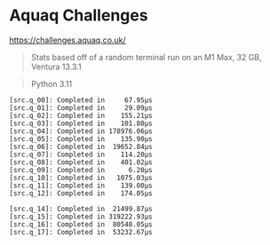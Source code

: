 # Aquaq Challenges

https://challenges.aquaq.co.uk/

> Stats based off of a random terminal run on an M1 Max, 32 GB, Ventura 13.3.1

> Python 3.11

```
[src.q_00]: Completed in     67.95µs
[src.q_01]: Completed in     29.09µs
[src.q_02]: Completed in    155.21µs
[src.q_03]: Completed in    101.80µs
[src.q_04]: Completed in 178976.06µs
[src.q_05]: Completed in    135.90µs
[src.q_06]: Completed in  19652.84µs
[src.q_07]: Completed in    114.20µs
[src.q_08]: Completed in    401.02µs
[src.q_09]: Completed in      6.20µs
[src.q_10]: Completed in   1075.03µs
[src.q_11]: Completed in    139.00µs
[src.q_12]: Completed in    174.05µs

[src.q_14]: Completed in  21499.87µs
[src.q_15]: Completed in 319222.93µs
[src.q_16]: Completed in  80548.05µs
[src.q_17]: Completed in  53232.67µs
```
